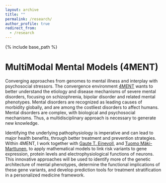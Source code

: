 ```yaml
---
layout: archive
title: ""
permalink: /research/
author_profile: true
redirect_from:
  - /research
---
```


{% include base_path %}
  
MultiModal Mental Models (4MENT)
======

Converging approaches from genomes to mental illness and interplay with psychosocial stressors. The convergence environment [4MENT](https://www.uio.no/english/research/strategic-research-areas/life-science/research/convergence-environments/4ment/) wants to better understand the etiology and disease mechanisms of severe mental disorders, focusing on schizophrenia, bipolar disorder and related mental phenotypes. Mental disorders are recognized as leading causes of morbidity globally, and are among the costliest disorders to affect humans. Mental disorders are complex, with biological and psychosocial mechanisms. Thus, a multidisciplinary approach is necessary to generate new knowledge.

Identifying the underlying pathophysiology is imperative and can lead to major health benefits, through better treatment and prevention strategies. Within 4MENT, I work together with [Gaute T. Einevoll](https://scholar.google.no/citations?user=np0Lz5kAAAAJ&hl=en), and [Tuomo Mäki-Marttunen](https://scholar.google.com/citations?user=_s1J6DgAAAAJ&hl=en), to apply mathematical models to link risk variants to gene expression, protein levels and electrophysiological functions of neurons. This innovative approaches will be used to identify more of the genetic architecture of mental phenotypes, determine the functional implications of these gene variants, and develop prediction tools for treatment stratification in a personalized medicine framework. 



